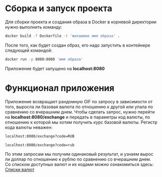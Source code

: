 # Сборка и запуск проекта
Для сборки проекта и создания образа в Docker в корневой директории нужно выполнить команду: 
```sh
docker build -f Dockerfile -t 'желаемое имя образа' .
```
После того, как будет создан образ, его надо запустить в контейнере следующей командой:
```sh
docker run -p 8080:8080 'имя образа'
```
Приложение будет запущено на **localhost:8080**
# Функционал приложения
Приложение возвращает рандомную GIF по запросу в зависимости от того, выросла ли базовая валюта по отношению к другой или упала по сравнению со вчерашним днем.
Чтобы сделать запрос, нужно перейти на
**localhost:8080/exchange** и передать в параметры код валюты, по отношению к которой мы хотим получить курс базовой валюты. Регистр кода валюты неважен:
```sh
localhost:8080/exchange?code=RUB
```
```sh
localhost:8080/exchange?code=rub
```
По этим запросам мы получим одинаковый результат, и узнаем вырос ли доллар по отношению к рублю по сравнению со вчерашним днем.
Со списком доступных валют и их кодами можно ознакомиться здесь: [Списки валют](https://openexchangerates.org/api/currencies.json)
